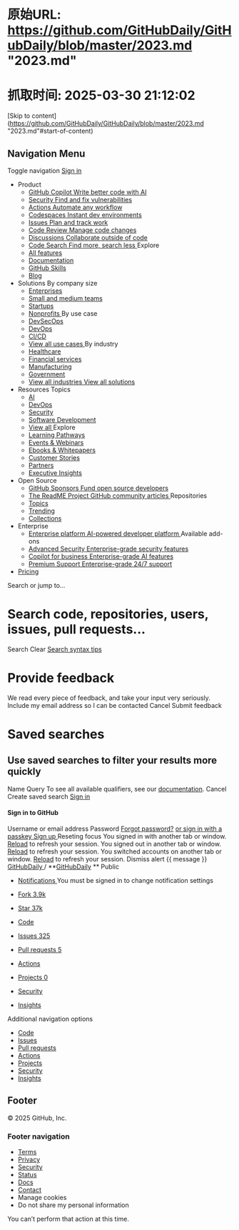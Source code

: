 # 原始URL: https://github.com/GitHubDaily/GitHubDaily/blob/master/2023.md "2023.md"

# 抓取时间: 2025-03-30 21:12:02

[Skip to content](https://github.com/GitHubDaily/GitHubDaily/blob/master/2023.md "2023.md"#start-of-content)
## Navigation Menu
Toggle navigation
[ ](https://github.com/)
[ Sign in ](https://github.com/login?return_to=https%3A%2F%2Fgithub.com%2FGitHubDaily%2FGitHubDaily%2Fblob%2Fmaster%2F2023.md%2520%25222023.md%2522)
  * Product 
    * [ GitHub Copilot Write better code with AI  ](https://github.com/features/copilot)
    * [ Security Find and fix vulnerabilities  ](https://github.com/features/security)
    * [ Actions Automate any workflow  ](https://github.com/features/actions)
    * [ Codespaces Instant dev environments  ](https://github.com/features/codespaces)
    * [ Issues Plan and track work  ](https://github.com/features/issues)
    * [ Code Review Manage code changes  ](https://github.com/features/code-review)
    * [ Discussions Collaborate outside of code  ](https://github.com/features/discussions)
    * [ Code Search Find more, search less  ](https://github.com/features/code-search)
Explore
    * [ All features ](https://github.com/features)
    * [ Documentation ](https://docs.github.com)
    * [ GitHub Skills ](https://skills.github.com)
    * [ Blog ](https://github.blog)
  * Solutions 
By company size
    * [ Enterprises ](https://github.com/enterprise)
    * [ Small and medium teams ](https://github.com/team)
    * [ Startups ](https://github.com/enterprise/startups)
    * [ Nonprofits ](https://github.com/solutions/industry/nonprofits)
By use case
    * [ DevSecOps ](https://github.com/solutions/use-case/devsecops)
    * [ DevOps ](https://github.com/solutions/use-case/devops)
    * [ CI/CD ](https://github.com/solutions/use-case/ci-cd)
    * [ View all use cases ](https://github.com/solutions/use-case)
By industry
    * [ Healthcare ](https://github.com/solutions/industry/healthcare)
    * [ Financial services ](https://github.com/solutions/industry/financial-services)
    * [ Manufacturing ](https://github.com/solutions/industry/manufacturing)
    * [ Government ](https://github.com/solutions/industry/government)
    * [ View all industries ](https://github.com/solutions/industry)
[ View all solutions ](https://github.com/solutions)
  * Resources 
Topics
    * [ AI ](https://github.com/resources/articles/ai)
    * [ DevOps ](https://github.com/resources/articles/devops)
    * [ Security ](https://github.com/resources/articles/security)
    * [ Software Development ](https://github.com/resources/articles/software-development)
    * [ View all ](https://github.com/resources/articles)
Explore
    * [ Learning Pathways ](https://resources.github.com/learn/pathways)
    * [ Events & Webinars ](https://resources.github.com)
    * [ Ebooks & Whitepapers ](https://github.com/resources/whitepapers)
    * [ Customer Stories ](https://github.com/customer-stories)
    * [ Partners ](https://partner.github.com)
    * [ Executive Insights ](https://github.com/solutions/executive-insights)
  * Open Source 
    * [ GitHub Sponsors Fund open source developers  ](https://github.com/sponsors)
    * [ The ReadME Project GitHub community articles  ](https://github.com/readme)
Repositories
    * [ Topics ](https://github.com/topics)
    * [ Trending ](https://github.com/trending)
    * [ Collections ](https://github.com/collections)
  * Enterprise 
    * [ Enterprise platform AI-powered developer platform  ](https://github.com/enterprise)
Available add-ons
    * [ Advanced Security Enterprise-grade security features  ](https://github.com/enterprise/advanced-security)
    * [ Copilot for business Enterprise-grade AI features  ](https://github.com/features/copilot/copilot-business)
    * [ Premium Support Enterprise-grade 24/7 support  ](https://github.com/premium-support)
  * [Pricing](https://github.com/pricing)


Search or jump to...
# Search code, repositories, users, issues, pull requests...
Search 
Clear
[Search syntax tips](https://docs.github.com/search-github/github-code-search/understanding-github-code-search-syntax)
#  Provide feedback 
We read every piece of feedback, and take your input very seriously.
Include my email address so I can be contacted
Cancel  Submit feedback 
#  Saved searches 
## Use saved searches to filter your results more quickly
Name
Query
To see all available qualifiers, see our [documentation](https://docs.github.com/search-github/github-code-search/understanding-github-code-search-syntax). 
Cancel  Create saved search 
[ Sign in ](https://github.com/login?return_to=https%3A%2F%2Fgithub.com%2FGitHubDaily%2FGitHubDaily%2Fblob%2Fmaster%2F2023.md%2520%25222023.md%2522)
####  Sign in to GitHub 
Username or email address 
Password  [Forgot password?](https://github.com/password_reset)
[ or sign in with a passkey ](https://github.com/login?passkey=true&return_to=https%3A%2F%2Fgithub.com%2FGitHubDaily%2FGitHubDaily%2Fblob%2Fmaster%2F2023.md%2520%25222023.md%2522)
[ Sign up ](https://github.com/signup?ref_cta=Sign+up&ref_loc=header+logged+out&ref_page=%2F%3Cuser-name%3E%2F%3Crepo-name%3E%2Fblob%2Fshow&source=header-repo&source_repo=GitHubDaily%2FGitHubDaily) Reseting focus
You signed in with another tab or window. [Reload](https://github.com/GitHubDaily/GitHubDaily/blob/master/2023.md "2023.md") to refresh your session. You signed out in another tab or window. [Reload](https://github.com/GitHubDaily/GitHubDaily/blob/master/2023.md "2023.md") to refresh your session. You switched accounts on another tab or window. [Reload](https://github.com/GitHubDaily/GitHubDaily/blob/master/2023.md "2023.md") to refresh your session. Dismiss alert
{{ message }}
[ GitHubDaily ](https://github.com/GitHubDaily) / **[GitHubDaily](https://github.com/GitHubDaily/GitHubDaily) ** Public
  * [ Notifications ](https://github.com/login?return_to=%2FGitHubDaily%2FGitHubDaily) You must be signed in to change notification settings
  * [ Fork 3.9k ](https://github.com/login?return_to=%2FGitHubDaily%2FGitHubDaily)
  * [ Star  37k ](https://github.com/login?return_to=%2FGitHubDaily%2FGitHubDaily)


  * [ Code ](https://github.com/GitHubDaily/GitHubDaily)
  * [ Issues 325 ](https://github.com/GitHubDaily/GitHubDaily/issues)
  * [ Pull requests 5 ](https://github.com/GitHubDaily/GitHubDaily/pulls)
  * [ Actions ](https://github.com/GitHubDaily/GitHubDaily/actions)
  * [ Projects 0 ](https://github.com/GitHubDaily/GitHubDaily/projects)
  * [ Security ](https://github.com/GitHubDaily/GitHubDaily/security)
  * [ Insights ](https://github.com/GitHubDaily/GitHubDaily/pulse)


Additional navigation options
  * [ Code  ](https://github.com/GitHubDaily/GitHubDaily)
  * [ Issues  ](https://github.com/GitHubDaily/GitHubDaily/issues)
  * [ Pull requests  ](https://github.com/GitHubDaily/GitHubDaily/pulls)
  * [ Actions  ](https://github.com/GitHubDaily/GitHubDaily/actions)
  * [ Projects  ](https://github.com/GitHubDaily/GitHubDaily/projects)
  * [ Security  ](https://github.com/GitHubDaily/GitHubDaily/security)
  * [ Insights  ](https://github.com/GitHubDaily/GitHubDaily/pulse)


## Footer
[ ](https://github.com "GitHub") © 2025 GitHub, Inc. 
### Footer navigation
  * [Terms](https://docs.github.com/site-policy/github-terms/github-terms-of-service)
  * [Privacy](https://docs.github.com/site-policy/privacy-policies/github-privacy-statement)
  * [Security](https://github.com/security)
  * [Status](https://www.githubstatus.com/)
  * [Docs](https://docs.github.com/)
  * [Contact](https://support.github.com?tags=dotcom-footer)
  * Manage cookies 
  * Do not share my personal information 


You can’t perform that action at this time. 
